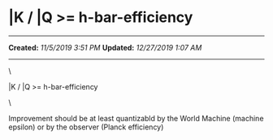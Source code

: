 \|K / \|Q \>= h-bar-efficiency
==============================

  -------------- ----------------------
  **Created:**   *11/5/2019 3:51 PM*
  **Updated:**   *12/27/2019 1:07 AM*
  -------------- ----------------------

\

\|K / \|Q \>= h-bar-efficiency

\

Improvement should be at least quantizabld by the World Machine (machine
epsilon) or by the observer (Planck efficiency)

 
